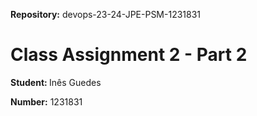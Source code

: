 <strong>Repository:</strong> devops-23-24-JPE-PSM-1231831
 <p></p>

# Class Assignment 2 - Part 2
 <p></p>

<p></p>

<strong>Student: </strong>
Inês Guedes
 <p></p>

<strong>Number:</strong>
1231831
<p></p>
